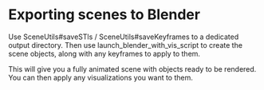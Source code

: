 # Exporting scenes to Blender

Use SceneUtils#saveSTls / SceneUtils#saveKeyframes to a dedicated output directory.
Then use launch_blender_with_vis_script to create the scene objects, along with any keyframes 
to apply to them.

This will give you a fully animated scene with objects ready to be rendered. You can then 
apply any visualizations you want to them.
